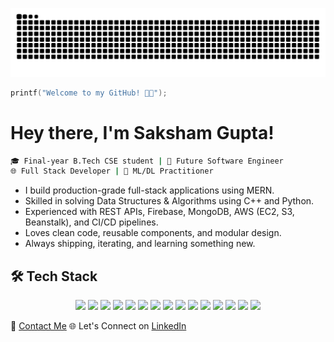 ![Snake animation](https://github.com/saksham-0425/saksham-0425/blob/output/github-contribution-grid-snake.svg)

```cpp
printf("Welcome to my GitHub! 👨‍💻");
```

# Hey there, I'm Saksham Gupta!
```bash
🎓 Final-year B.Tech CSE student | 💼 Future Software Engineer
🌐 Full Stack Developer | 🤖 ML/DL Practitioner
```

- I build production-grade full-stack applications using MERN.
- Skilled in solving Data Structures & Algorithms using C++ and Python.
- Experienced with REST APIs, Firebase, MongoDB, AWS (EC2, S3, Beanstalk), and CI/CD pipelines.
- Loves clean code, reusable components, and modular design.
- Always shipping, iterating, and learning something new.

## 🛠️ Tech Stack

<p align="center">
  <img src="https://img.shields.io/badge/C++-00599C?style=flat-square&logo=c%2B%2B&logoColor=white" />
  <img src="https://img.shields.io/badge/Python-3776AB?style=flat-square&logo=python&logoColor=white" />
  <img src="https://img.shields.io/badge/Java-007396?style=flat-square&logo=java&logoColor=white" />
  <img src="https://img.shields.io/badge/HTML5-E34F26?style=flat-square&logo=html5&logoColor=white" />
  <img src="https://img.shields.io/badge/CSS3-1572B6?style=flat-square&logo=css3&logoColor=white" />
  <img src="https://img.shields.io/badge/JavaScript-F7DF1E?style=flat-square&logo=javascript&logoColor=black" />
  <img src="https://img.shields.io/badge/React-20232A?style=flat-square&logo=react&logoColor=61DAFB" />
  <img src="https://img.shields.io/badge/Node.js-339933?style=flat-square&logo=nodedotjs&logoColor=white" />
  <img src="https://img.shields.io/badge/MongoDB-4EA94B?style=flat-square&logo=mongodb&logoColor=white" />
  <img src="https://img.shields.io/badge/Express.js-000000?style=flat-square&logo=express&logoColor=white" />
  <img src="https://img.shields.io/badge/AWS-FF9900?style=flat-square&logo=amazonaws&logoColor=white" />
  <img src="https://img.shields.io/badge/Machine%20Learning-009688?style=flat-square&logo=scikit-learn&logoColor=white" />
  <img src="https://img.shields.io/badge/Deep%20Learning-FF6F00?style=flat-square&logo=tensorflow&logoColor=white" />
  <img src="https://img.shields.io/badge/PyTorch-EE4C2C?style=flat-square&logo=pytorch&logoColor=white" />
  <img src="https://img.shields.io/badge/TensorFlow-FF6F00?style=flat-square&logo=tensorflow&logoColor=white" />
</p>




📧 [Contact Me](guptasaksham2510@gmail.com)
🌐 Let's Connect on [LinkedIn](https://www.linkedin.com/in/saksham-gupta-894400246/)
